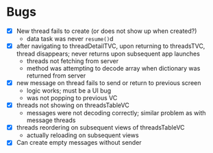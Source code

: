#  Bugs

- [x] New thread fails to create (or does not show up when created?)
    - data task was never `resume()`d
- [x] after navigating to threadDetailTVC, upon returning to threadsTVC, thread disappears; never returns upon subsequent app launches
    - threads not fetching from server
    - method was attempting to decode array when dictionary was returned from server
- [x] new message on thread fails to send or return to previous screen
    - logic works; must be a UI bug
    - was not popping to previous VC
- [x] threads not showing on threadsTableVC
    - messages were not decoding correctly; similar problem as with message threads
- [x] threads reordering on subsequent views of threadsTableVC
    - actually reloading on subsequent views
- [x] Can create empty messages without sender
